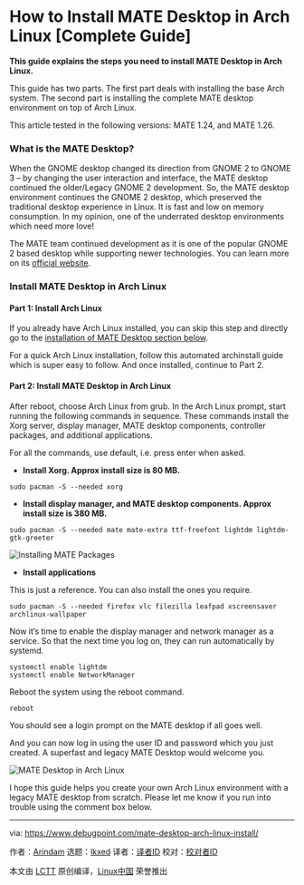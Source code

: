 [#]: subject: "How to Install MATE Desktop in Arch Linux [Complete Guide]"
[#]: via: "https://www.debugpoint.com/mate-desktop-arch-linux-install/"
[#]: author: "Arindam https://www.debugpoint.com/author/admin1/"
[#]: collector: "lkxed"
[#]: translator: " "
[#]: reviewer: " "
[#]: publisher: " "
[#]: url: " "

How to Install MATE Desktop in Arch Linux [Complete Guide]
======

**This guide explains the steps you need to install MATE Desktop in Arch Linux.**

This guide has two parts. The first part deals with installing the base Arch system. The second part is installing the complete MATE desktop environment on top of Arch Linux.

This article tested in the following versions: MATE 1.24, and MATE 1.26.

### What is the MATE Desktop?

When the GNOME desktop changed its direction from GNOME 2 to GNOME 3 – by changing the user interaction and interface, the MATE desktop continued the older/Legacy GNOME 2 development. So, the MATE desktop environment continues the GNOME 2 desktop, which preserved the traditional desktop experience in Linux. It is fast and low on memory consumption. In my opinion, one of the underrated desktop environments which need more love!

The MATE team continued development as it is one of the popular GNOME 2 based desktop while supporting newer technologies. You can learn more on its [official website][1].

### Install MATE Desktop in Arch Linux

#### Part 1: Install Arch Linux

If you already have Arch Linux installed, you can skip this step and directly go to the [installation of MATE Desktop section below][2].

For a quick Arch Linux installation, follow this automated archinstall guide which is super easy to follow. And once installed, continue to Part 2.

#### Part 2: Install MATE Desktop in Arch Linux

After reboot, choose Arch Linux from grub. In the Arch Linux prompt, start running the following commands in sequence. These commands install the Xorg server, display manager, MATE desktop components, controller packages, and additional applications.

For all the commands, use default, i.e. press enter when asked.

- **Install Xorg. Approx install size is 80 MB.**

```
sudo pacman -S --needed xorg
```

- **Install display manager, and MATE desktop components. Approx install size is 380 MB.**

```
sudo pacman -S --needed mate mate-extra ttf-freefont lightdm lightdm-gtk-greeter
```

![Installing MATE Packages][3]

- **Install applications**

This is just a reference. You can also install the ones you require.

```
sudo pacman -S --needed firefox vlc filezilla leafpad xscreensaver archlinux-wallpaper
```

Now it’s time to enable the display manager and network manager as a service. So that the next time you log on, they can run automatically by systemd.

```
systemctl enable lightdm
systemctl enable NetworkManager
```

Reboot the system using the reboot command.

```
reboot
```

You should see a login prompt on the MATE desktop if all goes well.

And you can now log in using the user ID and password which you just created. A superfast and legacy MATE Desktop would welcome you.

![MATE Desktop in Arch Linux][4]

I hope this guide helps you create your own Arch Linux environment with a legacy MATE desktop from scratch. Please let me know if you run into trouble using the comment box below.

--------------------------------------------------------------------------------

via: https://www.debugpoint.com/mate-desktop-arch-linux-install/

作者：[Arindam][a]
选题：[lkxed][b]
译者：[译者ID](https://github.com/译者ID)
校对：[校对者ID](https://github.com/校对者ID)

本文由 [LCTT](https://github.com/LCTT/TranslateProject) 原创编译，[Linux中国](https://linux.cn/) 荣誉推出

[a]: https://www.debugpoint.com/author/admin1/
[b]: https://github.com/lkxed
[1]: https://mate-desktop.org/
[2]: https://www.debugpoint.com/archinstall-guide/
[3]: https://www.debugpoint.com/wp-content/uploads/2021/08/Installing-MATE-Packages.jpg
[4]: https://www.debugpoint.com/wp-content/uploads/2021/08/MATE-Desktop-in-Arch-Linux-1.jpg
